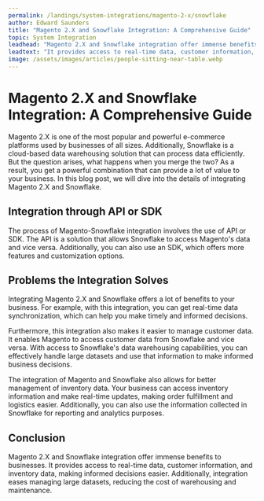 ```yaml
---
permalink: /landings/system-integrations/magento-2-x/snowflake
author: Edward Saunders
title: "Magento 2.X and Snowflake Integration: A Comprehensive Guide"
topic: System Integration
leadhead: "Magento 2.X and Snowflake integration offer immense benefits to businesses"
leadtext: "It provides access to real-time data, customer information, and inventory data, making informed decisions easier. Additionally, integration eases managing large datasets, reducing the cost of warehousing and maintenance."
image: /assets/images/articles/people-sitting-near-table.webp
---
```

<div class="arttext"><h1>Magento 2.X and Snowflake Integration: A Comprehensive Guide</h1>

<p>Magento 2.X is one of the most popular and powerful e-commerce platforms used by businesses of all sizes. Additionally, Snowflake is a cloud-based data warehousing solution that can process data efficiently. But the question arises, what happens when you merge the two? As a result, you get a powerful combination that can provide a lot of value to your business. In this blog post, we will dive into the details of integrating Magento 2.X and Snowflake. </p>

<h2>Integration through API or SDK</h2>

<p>The process of Magento-Snowflake integration involves the use of API or SDK. The API is a solution that allows Snowflake to access Magento's data and vice versa. Additionally, you can also use an SDK, which offers more features and customization options. </p>

<h2>Problems the Integration Solves</h2>

<p>Integrating Magento 2.X and Snowflake offers a lot of benefits to your business. For example, with this integration, you can get real-time data synchronization, which can help you make timely and informed decisions.</p>

<p>Furthermore, this integration also makes it easier to manage customer data. It enables Magento to access customer data from Snowflake and vice versa. With access to Snowflake's data warehousing capabilities, you can effectively handle large datasets and use that information to make informed business decisions.</p>

<p>The integration of Magento and Snowflake also allows for better management of inventory data. Your business can access inventory information and make real-time updates, making order fulfillment and logistics easier. Additionally, you can also use the information collected in Snowflake for reporting and analytics purposes.</p>

<h2>Conclusion</h2>

<p>Magento 2.X and Snowflake integration offer immense benefits to businesses. It provides access to real-time data, customer information, and inventory data, making informed decisions easier. Additionally, integration eases managing large datasets, reducing the cost of warehousing and maintenance.</p>
</div>